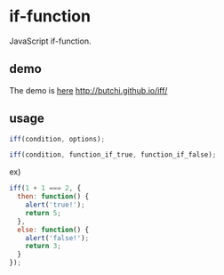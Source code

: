 # if-function

JavaScript if-function.

## demo
The demo is [here](http://butchi.github.io/iff/) http://butchi.github.io/iff/

## usage
```js
iff(condition, options);

iff(condition, function_if_true, function_if_false);
```

ex)

```js
iff(1 + 1 === 2, {
  then: function() {
    alert('true!');
    return 5;
  },
  else: function() {
    alert('false!');
    return 3;
  }
});
```
